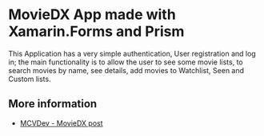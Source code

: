 # MovieDX App made with Xamarin.Forms and Prism

This Application has a very simple authentication, User registration and log in; the main functionality is to allow the user to see some movie lists, to search movies by name, see details, add movies to Watchlist, Seen and Custom lists. 

## More information

* [MCVDev - MovieDX post](http://mcvdev.blogspot.mx/2017/05/creating-movie-search-app-with.html)

